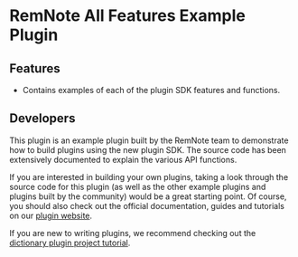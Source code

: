 # RemNote All Features Example Plugin

## Features

- Contains examples of each of the plugin SDK features and functions.

## Developers

This plugin is an example plugin built by the RemNote team to demonstrate how to build plugins using the new plugin SDK. The source code has been extensively documented to explain the various API functions.

If you are interested in building your own plugins, taking a look through the source code for this plugin (as well as the other example plugins and plugins built by the community) would be a great starting point. Of course, you should also check out the official documentation, guides and tutorials on our [plugin website](https://plugins.remnote.com).

If you are new to writing plugins, we recommend checking out the [dictionary plugin project tutorial](https://plugins.remnote.com/in-depth-tutorial/overview).
